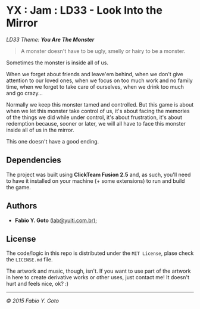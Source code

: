 YX : Jam : LD33 - Look Into the Mirror
======================================

_LD33 Theme: **You Are The Monster**_

> A monster doesn't have to be ugly, smelly or hairy to be a monster.

Sometimes the monster is inside all of us.

When we forget about friends and leave'em behind, when we don't give attention to our loved ones, when we focus on too much work and no family time, when we forget to take care of ourselves, when we drink too much and go crazy...

Normally we keep this monster tamed and controlled. But this game is about when we let this monster take control of us, it's about facing the memories of the things we did while under control, it's about frustration, it's about redemption because, sooner or later, we will all have to face this monster inside all of us in the mirror.

This one doesn't have a good ending.

## Dependencies

The project was built using **ClickTeam Fusion 2.5** and, as such, you'll need to have it installed on your machine (+ some extensions) to run and build the game.

## Authors

- **Fabio Y. Goto** ([lab@yuiti.com.br][mailto01]);

## License

The code/logic in this repo is distributed under the `MIT License`, plase check the `LICENSE.md` file.

The artwork and music, though, isn't. If you want to use part of the artwork in here to create derivative works or other uses, just contact me! It doesn't hurt and feels nice, ok? :)

-----

_© 2015 Fabio Y. Goto_

[\\]: ======================================================================

[mailto01]: mailto:lab@yuiti.com.br

[\\]: ======================================================================
